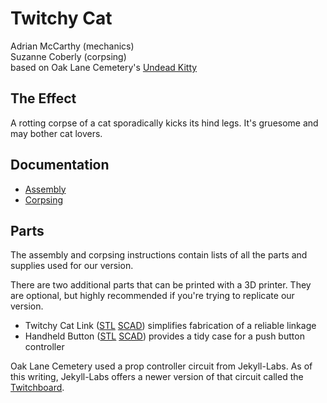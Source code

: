 # Twitchy Cat
Adrian McCarthy (mechanics)  
Suzanne Coberly (corpsing)  
based on Oak Lane Cemetery's [Undead Kitty][1]

## The Effect

A rotting corpse of a cat sporadically kicks its hind legs.  It's gruesome and may bother cat lovers.

## Documentation

* [Assembly][2]
* [Corpsing][3]

## Parts

The assembly and corpsing instructions contain lists of all the parts and supplies used for our version.

There are two additional parts that can be printed with a 3D printer.  They are optional, but highly recommended if you're trying to replicate our version.

* Twitchy Cat Link ([STL][4] [SCAD][5]) simplifies fabrication of a reliable linkage
* Handheld Button ([STL][6] [SCAD][7]) provides a tidy case for a push button controller

Oak Lane Cemetery used a prop controller circuit from Jekyll-Labs.  As of this writing, Jekyll-Labs offers a newer version of that circuit called the [Twitchboard][8].


[1]: https://youtu.be/KJrArt0GAYc
[2]: https://github.com/aidtopia/twitchy_cat/blob/main/documentation/twitchy_cat_assembly.md
[3]: https://github.com/aidtopia/twitchy_cat/blob/main/documentation/twitchy_cat_corpsing.docx
[4]: https://github.com/aidtopia/twitchy_cat/blob/main/parts/twitchy_cat_link.scad
[5]: https://github.com/aidtopia/twitchy_cat/blob/main/parts/twitchy_cat_link.scad
[6]: https://www.printables.com/model/430824-handheld-button
[7]: https://github.com/aidtopia/twitchy_cat/blob/main/parts/handheld_button.scad
[8]: https://www.jekyll-labs.com/p/twitchboard-prop-controller-with.html
